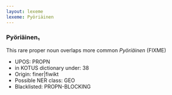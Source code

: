```yaml
---
layout: lexeme
lexeme: Pyöriäinen
---
```


###  Pyöriäinen₁

This rare proper noun overlaps more common *Pyöriäinen* (FIXME)
* UPOS:  PROPN
* in KOTUS dictionary under:  38
* Origin:  finer|fiwikt
* Possible NER class:  GEO
* Blacklisted:  PROPN-BLOCKING

